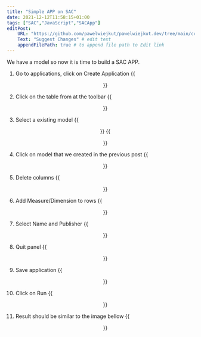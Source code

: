 ```yaml
---
title: "Simple APP on SAC"
date: 2021-12-12T11:58:15+01:00
tags: ["SAC","JavaScript","SACApp"]
editPost:
    URL: "https://github.com/pawelwiejkut/pawelwiejkut.dev/tree/main/content"
    Text: "Suggest Changes" # edit text
    appendFilePath: true # to append file path to Edit link
---
```


We have a model so now it is time to build a SAC APP.

1. Go to applications, click on Create Application
{{<figure align=center src="/sac_create_app/1.png"  width="80%" >}}

2. Click on the table from at the toolbar
{{<figure align=center src="/sac_create_app/2.png"  width="80%" >}}

3. Select a existing model
{{<figure align=center src="/sac_create_app/3.png"  width="50%" >}}
{{<figure align=center src="/sac_create_app/4.png"  width="50%" >}}

4. Click on model that we created in the previous post
{{<figure align=center src="/sac_create_app/5.png"  width="50%" >}}

5. Delete columns
{{<figure align=center src="/sac_create_app/6.png"  width="80%" >}}

6. Add Measure/Dimension to rows
{{<figure align=center src="/sac_create_app/7.png"  width="80%" >}}

7. Select Name and Publisher 
{{<figure align=center src="/sac_create_app/8.png"  width="80%" >}}

8. Quit panel
{{<figure align=center src="/sac_create_app/9.png"  width="80%" >}}

9. Save application
{{<figure align=center src="/sac_create_app/10.png"  width="80%" >}}

10. Click on Run
{{<figure align=center src="/sac_create_app/11.png"  width="80%" >}}

11. Result should be similar to the image bellow
{{<figure align=center src="/sac_create_app/12.png"  width="80%" >}}









